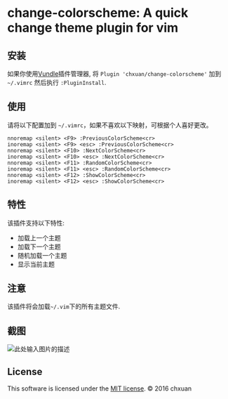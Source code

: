 change-colorscheme: A quick change theme plugin for vim
===============================================

安装
------------
    
如果你使用[Vundle][1]插件管理器, 将 `Plugin 'chxuan/change-colorscheme'` 加到 `~/.vimrc` 然后执行 `:PluginInstall`.


使用
------------

请将以下配置加到 `~/.vimrc`，如果不喜欢以下映射，可根据个人喜好更改。

    nnoremap <silent> <F9> :PreviousColorScheme<cr>
    inoremap <silent> <F9> <esc> :PreviousColorScheme<cr>
    nnoremap <silent> <F10> :NextColorScheme<cr>
    inoremap <silent> <F10> <esc> :NextColorScheme<cr>
    nnoremap <silent> <F11> :RandomColorScheme<cr>
    inoremap <silent> <F11> <esc> :RandomColorScheme<cr>
    nnoremap <silent> <F12> :ShowColorScheme<cr>
    inoremap <silent> <F12> <esc> :ShowColorScheme<cr>


特性
------------

该插件支持以下特性:

- 加载上一个主题
- 加载下一个主题
- 随机加载一个主题
- 显示当前主题


注意
------------

该插件将会加载`~/.vim`下的所有主题文件.

截图
------------

![此处输入图片的描述][2]

License
------------

This software is licensed under the [MIT license][3]. © 2016 chxuan

  [1]: https://github.com/VundleVim/Vundle.vim
  [2]: https://github.com/chxuan/change-colorscheme/blob/master/screenshots/change-colorscheme.gif
  [3]: https://github.com/chxuan/change-colorscheme/blob/master/LICENSE
